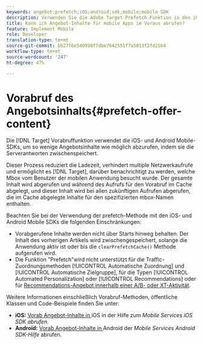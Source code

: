 ```yaml
---
keywords: angebot;prefetch;iOS;android;sdk;mobile;mobile SDK
description: Verwenden Sie die Adobe Target-Prefetch-Funktion in den iOS- und Android Mobile-SDKs, um so oft wie möglich Angebot-Inhalte abzurufen, indem Sie die Serverantworten zwischenspeichern.
title: Kann ich Angebot-Inhalte für mobile Apps im Voraus abrufen?
feature: Implement Mobile
role: Developer
translation-type: tm+mt
source-git-commit: bb27f6e540998f7dbe7642551f7a5013f2fd25b4
workflow-type: tm+mt
source-wordcount: '247'
ht-degree: 47%

---
```



# Vorabruf des Angebotsinhalts{#prefetch-offer-content}

Die [!DNL Target] Vorabruffunktion verwendet die iOS- und Android Mobile-SDKs, um so wenige Angebotsinhalte wie möglich abzurufen, indem sie die Serverantworten zwischenspeichert.

Dieser Prozess reduziert die Ladezeit, verhindert multiple Netzwerkaufrufe und ermöglicht es [!DNL Target], darüber benachrichtigt zu werden, welche Mbox vom Benutzer der mobilen Anwendung besucht wurde. Der gesamte Inhalt wird abgerufen und während des Aufrufs für den Vorabruf im Cache abgelegt, und dieser Inhalt wird bei allen zukünftigen Aufrufen abgerufen, die im Cache abgelegte Inhalte für den spezifizierten mbox-Namen enthalten.

Beachten Sie bei der Verwendung der prefetch-Methode mit den iOS- und Android Mobile SDKs die folgenden Einschränkungen:

* Vorabgerufene Inhalte werden nicht über Starts hinweg behalten. Der Inhalt des vorherigen Artikels wird zwischengespeichert, solange die Anwendung aktiv ist oder bis die `clearPrefetchCache()` Methode aufgerufen wird.
* Die Funktion &quot;Prefetch&quot;wird nicht unterstützt für die Traffic-Zuordnungsmethoden [!UICONTROL Automatische Zuordnung] und [!UICONTROL Automatische Zielgruppe], für die Typen [!UICONTROL Automated Personalization] oder [!UICONTROL Recommendations] oder für [Recommendations-Angebot innerhalb einer A/B- oder XT-Aktivität](/help/c-recommendations/recommendations-as-an-offer.md).

Weitere Informationen einschließlich Vorabruf-Methoden, öffentliche Klassen und Code-Beispiele finden Sie unter:

* **iOS:**  [Vorab Angebot-Inhalte in ](https://experienceleague.adobe.com/docs/mobile-services/ios/target-ios/c-mob-target-prefetch-ios.html) iOS in der Hilfe zum  *Mobile Services iOS SDK abrufen*.
* **Android:**  [Vorab Angebot-Inhalte in ](https://experienceleague.adobe.com/docs/mobile-services/android/target-android/c-mob-target-prefetch-android.html) Android der  *Mobile Services Android SDK-Hilfe* abrufen.
